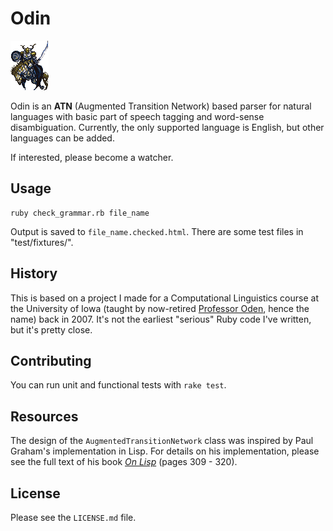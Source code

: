 Odin
====

![Odin Esper from Final Fantasy VI](https://github.com/benjaminoakes/odin/raw/master/images/odin-ff6.gif)

Odin is an **ATN** (Augmented Transition Network) based parser for natural languages with basic part of speech tagging and word-sense disambiguation. Currently, the only supported language is English, but other languages can be added.

If interested, please become a watcher.

Usage
-----

    ruby check_grammar.rb file_name

Output is saved to `file_name.checked.html`.  There are some test files in "test/fixtures/".

History
-------

This is based on a project I made for a Computational Linguistics course at the University of Iowa (taught by now-retired [Professor Oden][oden], hence the name) back in 2007.  It's not the earliest "serious" Ruby code I've written, but it's pretty close.

  [oden]: http://cs.uiowa.edu/~oden

Contributing
------------

You can run unit and functional tests with `rake test`.

Resources
---------

The design of the `AugmentedTransitionNetwork` class was inspired by Paul Graham's implementation in Lisp.  For details on his implementation, please see the full text of his book [_On Lisp_][onlisp] (pages 309 - 320).

  [onlisp]: http://www.paulgraham.com/onlisptext.html

License
-------

Please see the `LICENSE.md` file.
